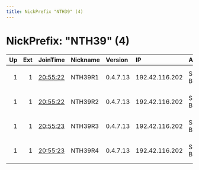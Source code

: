 ```yaml
---
title: NickPrefix "NTH39" (4)
---
```


# NickPrefix: "NTH39" (4)

|   Up |   Ext | JoinTime                                                                                              | Nickname   | Version   | IP             | AS        | CC   |   ORp |   Dirp | OS   | Contact                            |   eFamMembers |
|-----:|------:|:------------------------------------------------------------------------------------------------------|:-----------|:----------|:---------------|:----------|:-----|------:|-------:|:-----|:-----------------------------------|--------------:|
|    1 |     1 | [20:55:22](https://nusenu.github.io/OrNetStats/w/relay/1BAA33FE4AFA3A307797043FCD59665D3C2CE552.html) | NTH39R1    | 0.4.7.13  | 192.42.116.202 | SURF B.V. | nl   |  9000 |      0 | BSD  | email:mail nothingtohide.nl url:no |           173 |
|    1 |     1 | [20:55:22](https://nusenu.github.io/OrNetStats/w/relay/0D6A6F948FDBD8BBE8D4EC8FED9471C52289FFCE.html) | NTH39R2    | 0.4.7.13  | 192.42.116.202 | SURF B.V. | nl   |  9001 |      0 | BSD  | email:mail nothingtohide.nl url:no |           173 |
|    1 |     1 | [20:55:23](https://nusenu.github.io/OrNetStats/w/relay/1A1EB9BCD6BA1D9BAD65D6909FD127663C107BF1.html) | NTH39R3    | 0.4.7.13  | 192.42.116.202 | SURF B.V. | nl   |  9002 |      0 | BSD  | email:mail nothingtohide.nl url:no |           173 |
|    1 |     1 | [20:55:23](https://nusenu.github.io/OrNetStats/w/relay/E87E2E7CB3B52114D601F680188A8CA133ED47B9.html) | NTH39R4    | 0.4.7.13  | 192.42.116.202 | SURF B.V. | nl   |  9003 |      0 | BSD  | email:mail nothingtohide.nl url:no |           173 |

